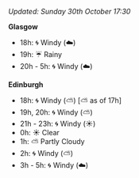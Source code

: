 *Updated: Sunday 30th October 17:30*

**Glasgow**

* 18h: :cyclone: Windy (:cloud:)
* 19h: :umbrella: Rainy
* 20h - 5h: :cyclone: Windy (:cloud:)

**Edinburgh**

* 18h: :cyclone: Windy (:partly_sunny:) [:partly_sunny: as of 17h]
* 19h, 20h: :cyclone: Windy (:partly_sunny:)
* 21h - 23h: :cyclone: Windy (:sunny:)
* 0h: :sunny: Clear
* 1h: :partly_sunny: Partly Cloudy
* 2h: :cyclone: Windy (:partly_sunny:)
* 3h - 5h: :cyclone: Windy (:cloud:)
